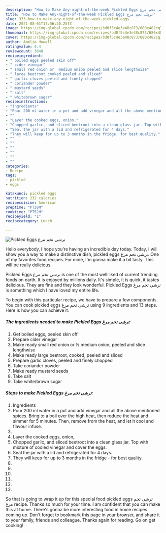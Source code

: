 ```yaml
---
description: "How to Make Any-night-of-the-week Pickled Eggs ترشی تخم مرغ"
title: "How to Make Any-night-of-the-week Pickled Eggs ترشی تخم مرغ"
slug: 333-how-to-make-any-night-of-the-week-pickled-eggs
date: 2021-08-01T17:56:20.257Z
image: https://img-global.cpcdn.com/recipes/bd0f5c4e3e48c873/680x482cq70/pickled-eggs-ترشی-تخم-مرغ-recipe-main-photo.jpg
thumbnail: https://img-global.cpcdn.com/recipes/bd0f5c4e3e48c873/680x482cq70/pickled-eggs-ترشی-تخم-مرغ-recipe-main-photo.jpg
cover: https://img-global.cpcdn.com/recipes/bd0f5c4e3e48c873/680x482cq70/pickled-eggs-ترشی-تخم-مرغ-recipe-main-photo.jpg
author: Amelia Howell
ratingvalue: 4.4
reviewcount: 3848
recipeingredient:
- " boiled eggs peeled skin off"
- " cider vinegar"
- " small red onion or  medium onion peeled and slice lengthwise"
- " large beetroot cooked peeled and sliced"
- " garlic cloves peeled and finely chopped"
- " coriander powder"
- " mustard seeds"
- " salt"
- " whitebrown sugar"
recipeinstructions:
- "Ingredients"
- "Pour 200 ml water in a pot and add vinegar and all the above mentioned spices. Bring to a boil over the high heat, then reduce the heat and simmer for 5 minutes. Then, remove from the heat, and let it cool and flavour infuse."
- ""
- "Layer the cooked eggs, onion,"
- "Chopped garlic, and sliced beetroot into a clean glass jar. Top with mixture of cooled vinegar and cover the eggs."
- "Seal the jar with a lid and refrigerated for 4 days."
- "They will keep for up to 3 months in the fridge  for best quality."
- ""
- ""
- ""
- ""
- ""
- ""
categories:
- Recipe
tags:
- pickled
- eggs

katakunci: pickled eggs 
nutrition: 232 calories
recipecuisine: American
preptime: "PT30M"
cooktime: "PT52M"
recipeyield: "1"
recipecategory: Lunch

---
```



![Pickled Eggs ترشی تخم مرغ](https://img-global.cpcdn.com/recipes/bd0f5c4e3e48c873/680x482cq70/pickled-eggs-ترشی-تخم-مرغ-recipe-main-photo.jpg)

Hello everybody, I hope you're having an incredible day today. Today, I will show you a way to make a distinctive dish, pickled eggs ترشی تخم مرغ. One of my favorites food recipes. For mine, I'm gonna make it a bit tasty. This will be really delicious.

Pickled Eggs ترشی تخم مرغ is one of the most well liked of current trending foods on earth. It is enjoyed by millions daily. It's simple, it is quick, it tastes delicious. They are fine and they look wonderful. Pickled Eggs ترشی تخم مرغ is something which I have loved my entire life.




To begin with this particular recipe, we have to prepare a few components. You can cook pickled eggs ترشی تخم مرغ using 9 ingredients and 13 steps. Here is how you can achieve it.

<!--inarticleads1-->

##### The ingredients needed to make Pickled Eggs ترشی تخم مرغ:

1. Get  boiled eggs, peeled skin off
1. Prepare  cider vinegar
1. Make ready  small red onion or ½ medium onion, peeled and slice lengthwise
1. Make ready  large beetroot, cooked, peeled and sliced
1. Prepare  garlic cloves, peeled and finely chopped
1. Take  coriander powder
1. Make ready  mustard seeds
1. Take  salt
1. Take  white/brown sugar




<!--inarticleads2-->

##### Steps to make Pickled Eggs ترشی تخم مرغ:

1. Ingredients
1. Pour 200 ml water in a pot and add vinegar and all the above mentioned spices. Bring to a boil over the high heat, then reduce the heat and simmer for 5 minutes. Then, remove from the heat, and let it cool and flavour infuse.
1. 
1. Layer the cooked eggs, onion,
1. Chopped garlic, and sliced beetroot into a clean glass jar. Top with mixture of cooled vinegar and cover the eggs.
1. Seal the jar with a lid and refrigerated for 4 days.
1. They will keep for up to 3 months in the fridge  - for best quality.
1. 
1. 
1. 
1. 
1. 
1. 




So that is going to wrap it up for this special food pickled eggs ترشی تخم مرغ recipe. Thanks so much for your time. I am confident that you can make this at home. There's gonna be more interesting food in home recipes coming up. Don't forget to bookmark this page in your browser, and share it to your family, friends and colleague. Thanks again for reading. Go on get cooking!
